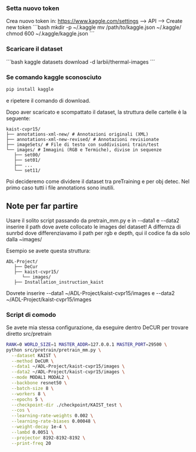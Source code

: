 ### Setta nuovo token 
Crea nuovo token in: https://www.kaggle.com/settings --> API --> Create new token
´´´bash
mkdir -p ~/.kaggle
mv /path/to/kaggle.json ~/.kaggle/
chmod 600 ~/.kaggle/kaggle.json
´´´
### Scaricare il dataset
´´´bash
kaggle datasets download -d larbii/thermal-images
´´´

### Se comando kaggle sconosciuto 
```bash 
pip install kaggle
``` 
e ripetere il comando di download.

Dopo aver scaricato e scompattato il dataset, la struttura delle cartelle è la seguente:
```text
kaist-cvpr15/
├── annotations-xml-new/ # Annotazioni originali (XML)
├── annotations-xml-new-revised/ # Annotazioni revisionate 
├── imageSets/ # File di testo con suddivisioni train/test 
└── images/ # Immagini (RGB e Termiche), divise in sequenze
   ├── set00/
   ├── set01/
   ├── ...
   └── set11/
```
Poi decideremo come dividere il dataset tra preTraining e per obj detec. Nel primo caso tutti i file annotations sono inutili.



## Note per far partire
Usare il solito script passando da pretrain_mm.py   e  in --data1 e --data2 inserire il path dove avete collocato le images del dataset! A differnza di sunrbd dove differenziavamo il path per rgb e depth, qui il codice fa da solo dalla ~images/

Esempio se avete questa struttura: 
```text
ADL-Project/
   ├── DeCur
   ├── kaist-cvpr15/ 
      └── images/
   ├── Installation_instruction_kaist
```
Dovrete inserire --data1  ~/ADL-Project/kaist-cvpr15/images e --data2 ~/ADL-Project/kaist-cvpr15/images

### Script di comodo 
Se avete mia stessa configurazione, da eseguire dentro DeCUR per trovare diretto src/pretrain 
```bash
RANK=0 WORLD_SIZE=1 MASTER_ADDR=127.0.0.1 MASTER_PORT=29500 \
python src/pretrain/pretrain_mm.py \
  --dataset KAIST \
  --method DeCUR \
  --data1 ~/ADL-Project/kaist-cvpr15/images \
  --data2 ~/ADL-Project/kaist-cvpr15/images \
  --mode MODAL1 MODAL2 \
  --backbone resnet50 \
  --batch-size 8 \
  --workers 8 \
  --epochs 5 \
  --checkpoint-dir ./checkpoint/KAIST_test \
  --cos \
  --learning-rate-weights 0.002 \
  --learning-rate-biases 0.00048 \
  --weight-decay 1e-4 \
  --lambd 0.0051 \
  --projector 8192-8192-8192 \
  --print-freq 20
```

